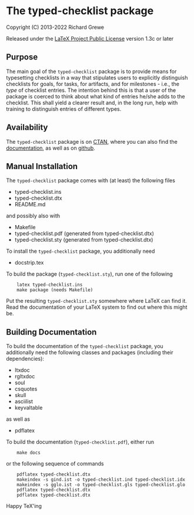 The typed-checklist package
===========================

Copyright (C) 2013-2022 Richard Grewe

Released under the [LaTeX Project Public License](http://www.latex-project.org/lppl/) version 1.3c or later

## Purpose

The main goal of the `typed-checklist` package is to provide means for
typesetting checklists in a way that stipulates users to explicitly
distinguish checklists for goals, for tasks, for artifacts, and for
milestones - i.e., the *type* of checklist entries.
The intention behind this is that a user of the package is coerced to
think about what kind of entries he/she adds to the checklist. This
shall yield a clearer result and, in the long run, help with training to
distinguish entries of different types.

## Availability

The `typed-checklist` package is on [CTAN](http://www.ctan.org/pkg/typed-checklist),
where you can also find the [documentation](http://mirrors.ctan.org/macros/latex/contrib/typed-checklist/typed-checklist.pdf),
as well as on [github](https://github.com/Ri-Ga/typed-checklist).

## Manual Installation

The `typed-checklist` package comes with (at least) the following files
* typed-checklist.ins
* typed-checklist.dtx
* README.md

and possibly also with
* Makefile
* typed-checklist.pdf (generated from typed-checklist.dtx)
* typed-checklist.sty (generated from typed-checklist.dtx)

To install the `typed-checklist` package, you additionally need
* docstrip.tex

To build the package (`typed-checklist.sty`), run one of the following
```
    latex typed-checklist.ins
    make package (needs Makefile)
```

Put the resulting `typed-checklist.sty` somewhere where LaTeX can find it.
Read the documentation of your LaTeX system to find out where this
might be.

## Building Documentation

To build the documentation of the `typed-checklist` package,
you additionally need the following classes and packages
(including their dependencies):
* ltxdoc
* rgltxdoc
* soul
* csquotes
* skull
* asciilist
* keyvaltable

as well as
* pdflatex

To build the documentation (`typed-checklist.pdf`), either run
```
    make docs
```
or the following sequence of commands
```
    pdflatex typed-checklist.dtx
    makeindex -s gind.ist -o typed-checklist.ind typed-checklist.idx
    makeindex -s gglo.ist -o typed-checklist.gls typed-checklist.glo
    pdflatex typed-checklist.dtx
    pdflatex typed-checklist.dtx
```

Happy TeX'ing
